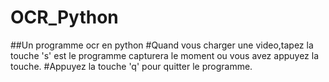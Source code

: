 # OCR_Python
##Un programme ocr en python
#Quand vous charger une video,tapez la touche 's'  est le programme capturera le moment ou vous avez appuyez la touche.
#Appuyez la touche 'q' pour quitter le programme.

